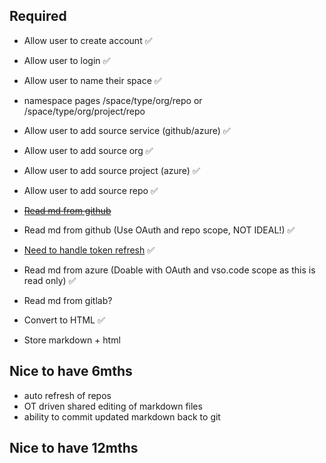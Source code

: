 ## Required

- Allow user to create account :white_check_mark:
- Allow user to login :white_check_mark:
- Allow user to name their space :white_check_mark:
- namespace pages /space/type/org/repo or /space/type/org/project/repo

- Allow user to add source service (github/azure) :white_check_mark:
- Allow user to add source org :white_check_mark:
- Allow user to add source project (azure) :white_check_mark:
- Allow user to add source repo :white_check_mark:

- ~~[Read md from github](https://developer.github.com/apps/building-github-apps/authenticating-with-github-apps/)~~
- Read md from github (Use OAuth and repo scope, NOT IDEAL!) :white_check_mark:
- [Need to handle token refresh](https://stackoverflow.com/questions/28685033/how-to-handle-refresh-tokens-in-golang-oauth2-client-lib) :white_check_mark:
- Read md from azure (Doable with OAuth and vso.code scope as this is read only) :white_check_mark:
- Read md from gitlab?
- Convert to HTML :white_check_mark:
- Store markdown + html

## Nice to have 6mths

- auto refresh of repos
- OT driven shared editing of markdown files
- ability to commit updated markdown back to git

## Nice to have 12mths
